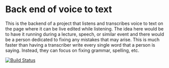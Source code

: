 # Back end of voice to text  

This is the backend of a project that listens and transcribes voice to text on the page where it can be live edited while listening. The idea here would be to have it running during a lecture, speech, or similar event and there would be a person dedicated to fixing any mistakes that may arise. This is much faster than having a transcriber write every single word that a person is saying. Instead, they can focus on fixing grammar, spelling, etc.

[![Build Status](https://travis-ci.org/SpenGietz/back-voice-to-text.svg?branch=master)](https://travis-ci.org/SpenGietz/back-voice-to-text)
